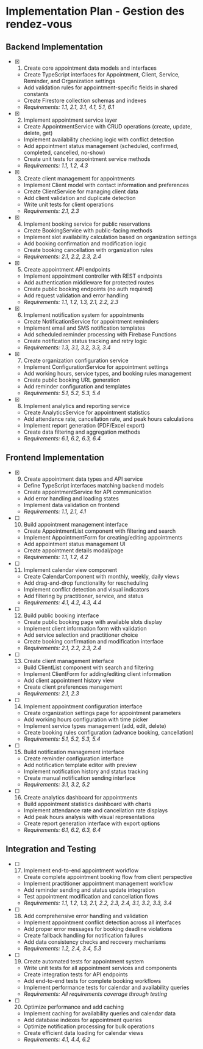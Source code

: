 # Implementation Plan - Gestion des rendez-vous

## Backend Implementation

- [x] 1. Create core appointment data models and interfaces






  - Create TypeScript interfaces for Appointment, Client, Service, Reminder, and Organization settings
  - Add validation rules for appointment-specific fields in shared constants
  - Create Firestore collection schemas and indexes
  - _Requirements: 1.1, 2.1, 3.1, 4.1, 5.1, 6.1_

- [x] 2. Implement appointment service layer






  - Create AppointmentService with CRUD operations (create, update, delete, get)
  - Implement availability checking logic with conflict detection
  - Add appointment status management (scheduled, confirmed, completed, cancelled, no-show)
  - Create unit tests for appointment service methods
  - _Requirements: 1.1, 1.2, 4.3_

- [x] 3. Create client management for appointments






  - Implement Client model with contact information and preferences
  - Create ClientService for managing client data
  - Add client validation and duplicate detection
  - Write unit tests for client operations
  - _Requirements: 2.1, 2.3_

- [x] 4. Implement booking service for public reservations






  - Create BookingService with public-facing methods
  - Implement slot availability calculation based on organization settings
  - Add booking confirmation and modification logic
  - Create booking cancellation with organization rules
  - _Requirements: 2.1, 2.2, 2.3, 2.4_

- [x] 5. Create appointment API endpoints






  - Implement appointment controller with REST endpoints
  - Add authentication middleware for protected routes
  - Create public booking endpoints (no auth required)
  - Add request validation and error handling
  - _Requirements: 1.1, 1.2, 1.3, 2.1, 2.2, 2.3_

- [x] 6. Implement notification system for appointments






  - Create NotificationService for appointment reminders
  - Implement email and SMS notification templates
  - Add scheduled reminder processing with Firebase Functions
  - Create notification status tracking and retry logic
  - _Requirements: 1.3, 3.1, 3.2, 3.3, 3.4_


- [x] 7. Create organization configuration service

  - Implement ConfigurationService for appointment settings
  - Add working hours, service types, and booking rules management
  - Create public booking URL generation
  - Add reminder configuration and templates
  - _Requirements: 5.1, 5.2, 5.3, 5.4_

- [x] 8. Implement analytics and reporting service






  - Create AnalyticsService for appointment statistics
  - Add attendance rate, cancellation rate, and peak hours calculations
  - Implement report generation (PDF/Excel export)
  - Create data filtering and aggregation methods
  - _Requirements: 6.1, 6.2, 6.3, 6.4_

## Frontend Implementation

- [x] 9. Create appointment data types and API service




  - Define TypeScript interfaces matching backend models
  - Create appointmentService for API communication
  - Add error handling and loading states
  - Implement data validation on frontend
  - _Requirements: 1.1, 2.1, 4.1_

- [ ] 10. Build appointment management interface




  - Create AppointmentList component with filtering and search
  - Implement AppointmentForm for creating/editing appointments
  - Add appointment status management UI
  - Create appointment details modal/page
  - _Requirements: 1.1, 1.2, 4.2_

- [ ] 11. Implement calendar view component
  - Create CalendarComponent with monthly, weekly, daily views
  - Add drag-and-drop functionality for rescheduling
  - Implement conflict detection and visual indicators
  - Add filtering by practitioner, service, and status
  - _Requirements: 4.1, 4.2, 4.3, 4.4_

- [ ] 12. Build public booking interface
  - Create public booking page with available slots display
  - Implement client information form with validation
  - Add service selection and practitioner choice
  - Create booking confirmation and modification interface
  - _Requirements: 2.1, 2.2, 2.3, 2.4_

- [ ] 13. Create client management interface
  - Build ClientList component with search and filtering
  - Implement ClientForm for adding/editing client information
  - Add client appointment history view
  - Create client preferences management
  - _Requirements: 2.1, 2.3_

- [ ] 14. Implement appointment configuration interface
  - Create organization settings page for appointment parameters
  - Add working hours configuration with time picker
  - Implement service types management (add, edit, delete)
  - Create booking rules configuration (advance booking, cancellation)
  - _Requirements: 5.1, 5.2, 5.3, 5.4_

- [ ] 15. Build notification management interface
  - Create reminder configuration interface
  - Add notification template editor with preview
  - Implement notification history and status tracking
  - Create manual notification sending interface
  - _Requirements: 3.1, 3.2, 5.2_

- [ ] 16. Create analytics dashboard for appointments
  - Build appointment statistics dashboard with charts
  - Implement attendance rate and cancellation rate displays
  - Add peak hours analysis with visual representations
  - Create report generation interface with export options
  - _Requirements: 6.1, 6.2, 6.3, 6.4_

## Integration and Testing

- [ ] 17. Implement end-to-end appointment workflow
  - Create complete appointment booking flow from client perspective
  - Implement practitioner appointment management workflow
  - Add reminder sending and status update integration
  - Test appointment modification and cancellation flows
  - _Requirements: 1.1, 1.2, 1.3, 2.1, 2.2, 2.3, 2.4, 3.1, 3.2, 3.3, 3.4_

- [ ] 18. Add comprehensive error handling and validation
  - Implement appointment conflict detection across all interfaces
  - Add proper error messages for booking deadline violations
  - Create fallback handling for notification failures
  - Add data consistency checks and recovery mechanisms
  - _Requirements: 1.2, 2.4, 3.4, 5.3_

- [ ] 19. Create automated tests for appointment system
  - Write unit tests for all appointment services and components
  - Create integration tests for API endpoints
  - Add end-to-end tests for complete booking workflows
  - Implement performance tests for calendar and availability queries
  - _Requirements: All requirements coverage through testing_

- [ ] 20. Optimize performance and add caching
  - Implement caching for availability queries and calendar data
  - Add database indexes for appointment queries
  - Optimize notification processing for bulk operations
  - Create efficient data loading for calendar views
  - _Requirements: 4.1, 4.4, 6.2_